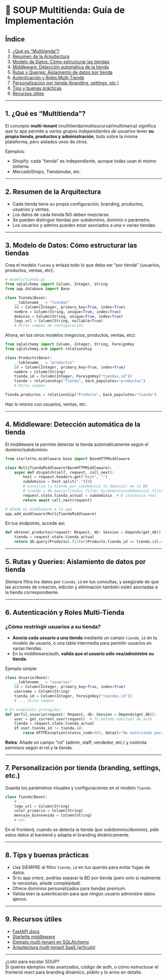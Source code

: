 # 🏪 SOUP Multitienda: Guía de Implementación

## Índice

1. [¿Qué es “Multitienda”?](#qué-es-multitienda)
2. [Resumen de la Arquitectura](#resumen-de-la-arquitectura)
3. [Modelo de Datos: Cómo estructurar las tiendas](#modelo-de-datos-cómo-estructurar-las-tiendas)
4. [Middleware: Detección automática de la tienda](#middleware-detección-automática-de-la-tienda)
5. [Rutas y Queries: Aislamiento de datos por tienda](#rutas-y-queries-aislamiento-de-datos-por-tienda)
6. [Autenticación y Roles Multi-Tienda](#autenticación-y-roles-multi-tienda)
7. [Personalización por tienda (branding, settings, etc.)](#personalización-por-tienda-branding-settings-etc)
8. [Tips y buenas prácticas](#tips-y-buenas-prácticas)
9. [Recursos útiles](#recursos-útiles)

---

## 1. ¿Qué es “Multitienda”?

El concepto **multi-tenant** (multitienda/multisucursal/multimarca) significa que tu app permite a *varios grupos independientes de usuarios* tener **su propia tienda, productos y administración**, todo sobre la misma plataforma, pero aislados unos de otros.

Ejemplos:

- Shopify: cada “tienda” es independiente, aunque todas usan el mismo sistema.
- MercadoShops, Tiendanube, etc.

---

## 2. Resumen de la Arquitectura

- Cada tienda tiene su propia configuración, branding, productos, usuarios y ventas.
- Los datos de cada tienda NO deben mezclarse.
- Se pueden distinguir tiendas por subdominio, dominio o parámetro.
- Los usuarios y admins pueden estar asociados a una o varias tiendas.

---

## 3. Modelo de Datos: Cómo estructurar las tiendas

Crea el modelo `Tienda` y enlaza todo lo que deba ser “por tienda” (usuarios, productos, ventas, etc):

```python
# models/tienda.py
from sqlalchemy import Column, Integer, String
from app.database import Base

class Tienda(Base):
    __tablename__ = "tiendas"
    id = Column(Integer, primary_key=True, index=True)
    nombre = Column(String, unique=True, index=True)
    dominio = Column(String, unique=True, index=True)
    logo_url = Column(String, nullable=True)
    # Otros campos de configuración
```

Ahora, en tus otros modelos (negocios, productos, ventas, etc):

```python
from sqlalchemy import Column, Integer, String, ForeignKey
from sqlalchemy.orm import relationship

class Producto(Base):
    __tablename__ = "productos"
    id = Column(Integer, primary_key=True, index=True)
    nombre = Column(String)
    tienda_id = Column(Integer, ForeignKey("tiendas.id"))
    tienda = relationship("Tienda", back_populates="productos")
    # Otros campos

Tienda.productos = relationship("Producto", back_populates="tienda")
```

Haz lo mismo con usuarios, ventas, etc.

---

## 4. Middleware: Detección automática de la tienda

El middleware te permite detectar la tienda automáticamente según el dominio/subdominio:

```python
from starlette.middleware.base import BaseHTTPMiddleware

class MultiTiendaMiddleware(BaseHTTPMiddleware):
    async def dispatch(self, request, call_next):
        host = request.headers.get("host", "")
        subdominio = host.split(".")[0]
        # Consulta la tienda por subdominio (o dominio) en la BD
        # tienda = db.query(Tienda).filter_by(dominio=subdominio).first()
        request.state.tienda_actual = subdominio  # O instancia real
        return await call_next(request)

# Añade el middleware a la app
app.add_middleware(MultiTiendaMiddleware)
```

En tus endpoints, accede así:

```python
def obtener_productos(request: Request, db: Session = Depends(get_db)):
    tienda = request.state.tienda_actual
    return db.query(Producto).filter(Producto.tienda_id == tienda.id).all()
```

---

## 5. Rutas y Queries: Aislamiento de datos por tienda

Siempre filtra los datos por `tienda_id` en tus consultas, y asegúrate de que las acciones de creación, edición y eliminación también estén asociadas a la tienda correspondiente.

---

## 6. Autenticación y Roles Multi-Tienda

### ¿Cómo restringir usuarios a su tienda?

- **Asocia cada usuario a una tienda** mediante un campo `tienda_id` en tu modelo de usuario, o una tabla intermedia para permitir usuarios en varias tiendas.
- En tu middleware/auth, **valida que el usuario sólo vea/administre su tienda**.

Ejemplo simple:

```python
class Usuario(Base):
    __tablename__ = "usuarios"
    id = Column(Integer, primary_key=True, index=True)
    username = Column(String)
    tienda_id = Column(Integer, ForeignKey("tiendas.id"))
    # ... otros campos

# En endpoints protegidos
def perfil_usuario(request: Request, db: Session = Depends(get_db)):
    user = get_current_user(request)  # Tu método habitual de auth
    tienda = request.state.tienda_actual
    if user.tienda_id != tienda.id:
        raise HTTPException(status_code=403, detail="No autorizado para esta tienda")
```

**Roles**: Añade un campo “rol” (admin, staff, vendedor, etc.) y controla permisos según el rol y la tienda.

---

## 7. Personalización por tienda (branding, settings, etc.)

Guarda los parámetros visuales y configuraciones en el modelo `Tienda`:

```python
class Tienda(Base):
    # ...
    logo_url = Column(String)
    color_primario = Column(String)
    mensaje_bienvenida = Column(String)
    # etc
```

En el frontend, cuando se detecta la tienda (por subdominio/dominio), pide estos datos al backend y adapta el branding dinámicamente.

---

## 8. Tips y buenas prácticas

- Usa SIEMPRE el filtro `tienda_id` en tus queries para evitar fugas de datos.
- Si tu app crece, podrías separar la BD por tienda (pero solo si realmente lo necesitas, añade complejidad).
- Ofrece dominios personalizados para tiendas premium.
- Valida bien la autenticación para que ningún usuario administre datos ajenos.

---

## 9. Recursos útiles

- [FastAPI docs](https://fastapi.tiangolo.com/)
- [Starlette middleware](https://www.starlette.io/middleware/)
- [Ejemplo multi-tenant en SQLAlchemy](https://docs.sqlalchemy.org/en/20/orm/examples.html#horizontal-sharding)
- [Arquitectura multi-tenant SaaS (artículo)](https://martinfowler.com/bliki/MultiTenant.html)

---

¿Listo para escalar SOUP?\
Si quieres ejemplos más avanzados, código de auth, o cómo estructurar el frontend react para branding dinámico, pídelo y lo armo en detalle.

